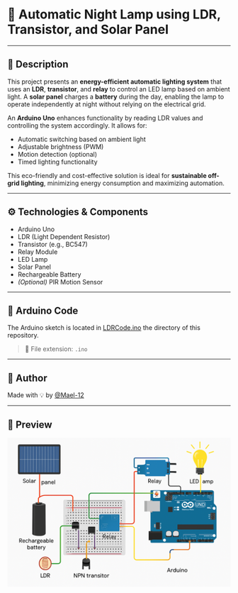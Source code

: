 # 🌙 Automatic Night Lamp using LDR, Transistor, and Solar Panel



---

## 📝 Description

This project presents an **energy-efficient automatic lighting system** that uses an **LDR**, **transistor**, and **relay** to control an LED lamp based on ambient light. A **solar panel** charges a **battery** during the day, enabling the lamp to operate independently at night without relying on the electrical grid.

An **Arduino Uno** enhances functionality by reading LDR values and controlling the system accordingly. It allows for:

- Automatic switching based on ambient light  
- Adjustable brightness (PWM)  
- Motion detection (optional)  
- Timed lighting functionality  

This eco-friendly and cost-effective solution is ideal for **sustainable off-grid lighting**, minimizing energy consumption and maximizing automation.

---

## ⚙️ Technologies & Components

- Arduino Uno  
- LDR (Light Dependent Resistor)  
- Transistor (e.g., BC547)  
- Relay Module  
- LED Lamp  
- Solar Panel  
- Rechargeable Battery  
- *(Optional)* PIR Motion Sensor  

---

## 📁 Arduino Code

The Arduino sketch is located in <a href="LDRCode.ino" target="_blank">LDRCode.ino</a> the  directory of this repository.  
> 📌 File extension: `.ino`

---

## 👤 Author

Made with 💡 by [@Mael-12](https://github.com/Mael-12)

---

## 📸 Preview

<a href="#" target="_blank">
    <img src="image.png" alt="Agent_secret">
</a>

